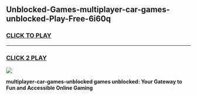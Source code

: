 
## Unblocked-Games-multiplayer-car-games-unblocked-Play-Free-6i60q
<h3>
<a href="https://premium76.site?title=multiplayer-car-games-unblocked&ref=18A">CLICK TO PLAY</a></h3>
<hr>

<h3>
<a href="https://premium76.site?title=multiplayer-car-games-unblocked&ref=18A">CLICK 2 PLAY</a>
  
</h3>

<a href="https://premium76.site?title=multiplayer-car-games-unblocked&ref=18A"><img src="https://clearcache.store/games.png"></a>


**multiplayer-car-games-unblocked games unblocked: Your Gateway to Fun and Accessible Online Gaming**
